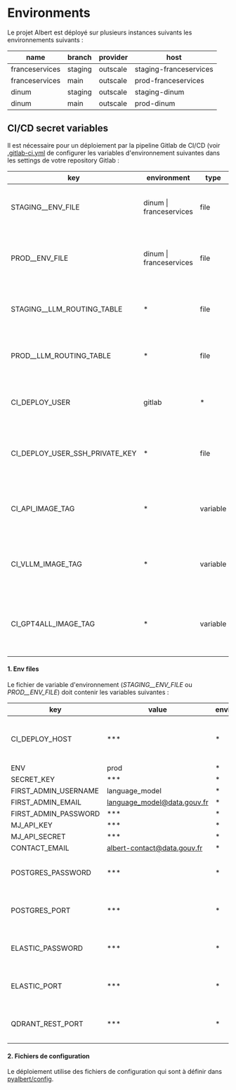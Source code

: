 # Environments

Le projet Albert est déployé sur plusieurs instances suivants les environnements suivants : 

| name | branch | provider | host | 
| --- | --- | --- | --- |
| franceservices | staging | outscale | staging-franceservices |
| franceservices | main | outscale | prod-franceservices |
| dinum | staging | outscale | staging-dinum |
| dinum | main | outscale | prod-dinum 

## CI/CD secret variables

Il est nécessaire pour un déploiement par la pipeline Gitlab de CI/CD (voir [.gitlab-ci.yml](../../.gitlab-ci.yml) de configurer les variables d'environnement suivantes dans les settings de votre repository Gitlab : 

| key | environment | type | protected | info |
| --- | --- | --- | --- | --- |
| STAGING__ENV_FILE | dinum \| franceservices | file | no | Environment variables file for staging environments [(1)](#1-env-files) | 
| PROD__ENV_FILE | dinum \| franceservices | file |  yes | Environment variables file for production environments [(1)](#1-env-files) |
| STAGING__LLM_ROUTING_TABLE | * | file | no | LLM routing table file for staging environments [(2)](#2-config-table-files) |
| PROD__LLM_ROUTING_TABLE | * | file | yes | LLM routing table file for production environments [(2)](#2-config-table-files) |
| CI_DEPLOY_USER | gitlab | * | User name of the deployment service account |
| CI_DEPLOY_USER_SSH_PRIVATE_KEY | * | file | no | Private SSH key of deployment service account (gitlab) |
| CI_API_IMAGE_TAG | * | variable | no | Docker tag of API image (ex: 1.0.0), upgrade it with each build |
| CI_VLLM_IMAGE_TAG | * | variable | no | Docker tag of VLLM image (ex: 1.0.0), upgrade it with each build |
| CI_GPT4ALL_IMAGE_TAG | * | variable | no | Docker tag of GPT4All image (ex: 1.0.0), upgrade it with each build |

#### 1. Env files

Le fichier de variable d'environnement (*STAGING__ENV_FILE* ou *PROD__ENV_FILE*) doit contenir les variables suivantes :

| key | value | environment | info |
| --- | --- | --- | --- |
| CI_DEPLOY_HOST | *** | * | Server DNS or IP where Docker containers are deployed |
| ENV | prod | * |  |
| SECRET_KEY | *** | * |  |
| FIRST_ADMIN_USERNAME | language_model | * |  |
| FIRST_ADMIN_EMAIL | language_model@data.gouv.fr | * |  |
| FIRST_ADMIN_PASSWORD | *** | * | |
| MJ_API_KEY | *** | * |  |
| MJ_API_SECRET | *** | * |  |
| CONTACT_EMAIL | albert-contact@data.gouv.fr | * |  |
| POSTGRES_PASSWORD | *** | * | Mot de passe de la basede données PostgreSQL. |
| POSTGRES_PORT | *** | * | Port de la base de données PostgreSQL. |
| ELASTIC_PASSWORD | *** | * | Mot de passe de la basede données Elasticsearch. |
| ELASTIC_PORT | *** | * |  Port de la base de données Elasticsearch. |
| QDRANT_REST_PORT | *** | * |  Port REST de la base de données Qdrant. |

#### 2. Fichiers de configuration

Le déploiement utilise des fichiers de configuration qui sont à définir dans [pyalbert/config](../pyalbert/config/).